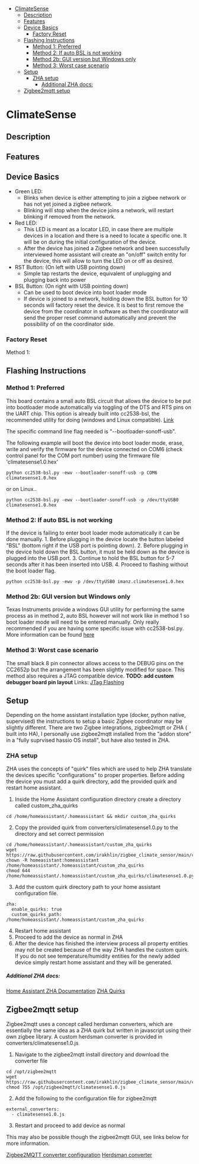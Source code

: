 - [ClimateSense](#climatesense)
  * [Description](#description)
  * [Features](#features)
  * [Device Basics](#device-basics)
    + [Factory Reset](#factory-reset)
  * [Flashing Instructions](#flashing-instructions)
    + [Method 1: Preferred](#method-1--preferred)
    + [Method 2: If auto BSL is not working](#method-2--if-auto-bsl-is-not-working)
    + [Method 2b: GUI version but Windows only](#method-2b--gui-version-but-windows-only)
    + [Method 3: Worst case scenario](#method-3--worst-case-scenario)
  * [Setup](#setup)
    + [ZHA setup](#zha-setup)
        * [Additional ZHA docs:](#additional-zha-docs-)
  * [Zigbee2mqtt setup](#zigbee2mqtt-setup)

# ClimateSense

## Description

## Features

## Device Basics

 - Green LED:
	 - Blinks when device is either attempting to join a zigbee network or has not yet joined a zigbee network. 
	 - Blinking will stop when the device joins a network, will restart blinking if removed from the network.
- Red LED:
	 - This LED is meant as a locator LED, in case there are multiple devices in a location and there is a need to locate a specific one. It will be on during the initial configuration of the device.
	 -  After the device has joined a Zigbee network and been successfully interviewed home assistant will create an "on/off" switch entity for the device, this will allow to turn the LED on or off as desired.
- RST Button: (On left with USB pointing down)
	- Simple tap restarts the device, equivalent of unplugging and plugging back into power
- BSL Button: (On right with USB pointing down)
	- Can be used to boot device into boot loader mode
	- If device is joined to a network, holding down the BSL button for 10 seconds will factory reset the device. It is best to first remove the device from the coordinator in software as then the coordinator will send the proper reset command automatically and prevent the possibility of on the coordinator side. 

### Factory Reset
Method 1: 


## Flashing Instructions

### Method 1: Preferred
This board contains a small auto BSL circuit that allows the device to be put into bootloader mode automatically via toggling of the DTS and RTS pins on the UART chip. This option is already built into cc2538-bsl, the recommended utility for doing (windows and Linux compatible). [Link](https://github.com/JelmerT/cc2538-bsl)

The specific command line flag needed is "--bootloader-sonoff-usb". 

The following example will boot the device into boot loader mode, erase, write and verify the firmware for the device connected on COM6 (check control panel for the COM port number) using the firmware file 'climatesense1.0.hex'
``` 
python cc2538-bsl.py -ewv --bootloader-sonoff-usb -p COM6 climatesense1.0.hex
```
or on Linux..
```
python cc2538-bsl.py -ewv --bootloader-sonoff-usb -p /dev/ttyUSB0 climatesense1.0.hex
```
### Method 2: If auto BSL is not working
If the device is failing to enter boot loader mode automatically it can be done manually. 1. Before plugging in the device locate the button labeled "BSL" (bottom right if the USB port is pointing down).
2. Before plugging in the device hold down the BSL button, it must be held down as the device is plugged into the USB port.
3. Continue to hold the BSL button for 5-7 seconds after it has been inserted into USB.
4.  Proceed to flashing without the boot loader flag.
```
python cc2538-bsl.py -ewv -p /dev/ttyUSB0 imanz.climatesense1.0.hex
```

### Method 2b: GUI version but Windows only
Texas Instruments provide a windows GUI utility for performing the same process as in method 2, auto BSL however will not work like in method 1 so boot loader mode will need to be entered manually. Only really recommended if you are having some specific issue with cc2538-bsl.py. More information can be found [here](https://electrolama.com/radio-docs/flash-ti-flash-prog/)

### Method 3: Worst case scenario
The small black 8 pin connector allows access to the DEBUG pins on the CC2652p but the arrangement has been slightly modified for space. This method also requires a JTAG compatible device.
**TODO: add custom debugger board pin layout**
Links:
[JTag Flashing](https://electrolama.com/radio-docs/advanced/flash-jtag/)

## Setup
Depending on the home assistant installation type (docker, python native, supervised) the instructions to setup a basic Zigbee coordinator may be slightly different. There are two Zigbee integrations, zigbee2mqtt or ZHA ( built into HA), I personally use zigbee2mqtt installed from the "addon store" in a "fully suprvised hassio OS install", but have also tested in ZHA.

### ZHA setup
ZHA uses the concepts of "quirk" files which are used to help ZHA translate the devices specific "configurations" to proper properties. Before adding the device you must add a quirk directory, add the provided quirk and restart home assistant.

 1. Inside the Home Assistant configuration directory create a directory called custom_zha_quirks
```
cd /home/homeassistant/.homeassistant && mkdir custom_zha_quirks
```
2. Copy the provided quirk from converters/climatesense1.0.py to the directory and set correct permission
```
cd /home/homeassistant/.homeassistant/custom_zha_quirks
wget https://raw.githubusercontent.com/irakhlin/zigbee_climate_sensor/main/converters/climatesense1.0.py 
chown -R homeasistant:homeassistant /home/homeassistant/.homeassistant/custom_zha_quirks
chmod 644 /home/homeassistant/.homeassistant/custom_zha_quirks/climatesense1.0.py
```

3. Add the custom quirk directory path to your home assistant configuration file.
```
zha:
  enable_quirks: true
  custom_quirks_path: /home/homeassistant/.homeassistant/custom_zha_quirks
```
4. Restart home assistant
5. Proceed to add the device as normal in ZHA
6. After the device has finished the interview process all property entities may not be created because of the way ZHA handles the custom quirk. If you do not see temperature/humidity entities for the newly added device simply restart home assistant and they will be generated.

##### Additional ZHA docs:
[Home Assistant ZHA Documentation](https://www.home-assistant.io/integrations/zha/)
[ZHA Quirks](https://github.com/zigpy/zha-device-handlers#testing-quirks-in-development-in-docker-based-install)

## Zigbee2mqtt setup

Zigbee2mqtt uses a concept called herdsman converters, which are essentially the same idea as a ZHA quirk but written in javascript using their own zigbee library. A custom herdsman converter is provided in converters/climatesense1.0.js
1. Navigate to the zigbee2mqtt install directory and download the converter file
```
cd /opt/zigbee2mqtt
wget https://raw.githubusercontent.com/irakhlin/zigbee_climate_sensor/main/converters/climatesense1.0.js
chmod 755 /opt/zigbee2mqtt/climatesense1.0.js
```
2. Add the following to the configuration file for zigbee2mqtt
```
external_converters:
  - climatesense1.0.js
```
3. Restart and proceed to add device as normal


This may also be possible though the zigbee2mqtt GUI, see links below for more information.

[Zigbee2MQTT converter configuration](https://www.zigbee2mqtt.io/guide/configuration/more-config-options.html#external-converters)
[Herdsman converter](https://github.com/Koenkk/zigbee-herdsman-converters)